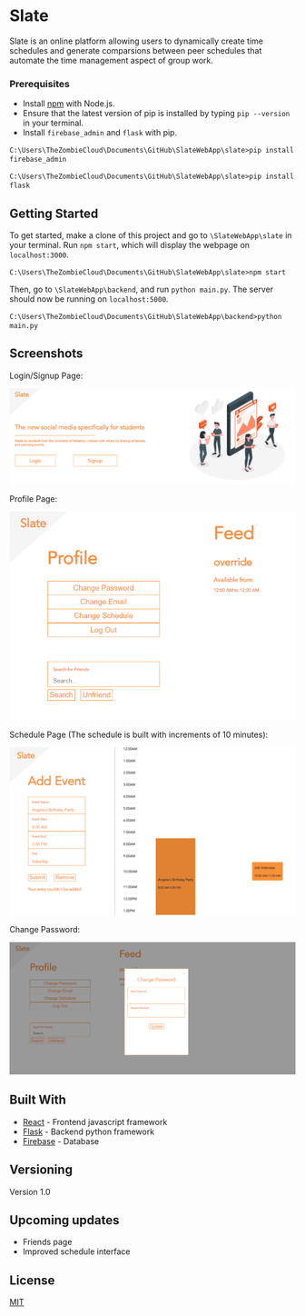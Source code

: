 # Slate

Slate is an online platform allowing users to dynamically create time schedules and generate comparsions between peer schedules that automate the time management aspect of group work.

### Prerequisites
* Install [npm](https://www.npmjs.com/get-npm) with Node.js.
* Ensure that the latest version of pip is installed by typing `pip --version` in your terminal.
* Install `firebase_admin` and `flask` with pip.

```
C:\Users\TheZombieCloud\Documents\GitHub\SlateWebApp\slate>pip install firebase_admin
```

```
C:\Users\TheZombieCloud\Documents\GitHub\SlateWebApp\slate>pip install flask
```


## Getting Started

To get started, make a clone of this project and go to `\SlateWebApp\slate` in your terminal. Run `npm start`, which will display the webpage on `localhost:3000`.

```
C:\Users\TheZombieCloud\Documents\GitHub\SlateWebApp\slate>npm start
```

Then, go to `\SlateWebApp\backend`, and run `python main.py`. The server should now be running on `localhost:5000`.

```
C:\Users\TheZombieCloud\Documents\GitHub\SlateWebApp\backend>python main.py
```

## Screenshots

Login/Signup Page:

![Login/Signup Page](/screenshots/home.PNG?raw=true "Login/Signup Page")

Profile Page:

![Profile Page](/screenshots/profile.PNG?raw=true "Profile Page")

Schedule Page (The schedule is built with increments of 10 minutes):

![Schedule Page](/screenshots/schedule.PNG?raw=true "Schedule Page")

Change Password:

![Change Password](/screenshots/password.PNG?raw=true "Change Password")

## Built With

* [React](https://reactjs.org/) - Frontend javascript framework
* [Flask](https://palletsprojects.com/p/flask/) - Backend python framework
* [Firebase](https://firebase.google.com/) - Database

## Versioning

Version 1.0

## Upcoming updates
* Friends page
* Improved schedule interface

## License

[MIT](https://choosealicense.com/licenses/mit/)

